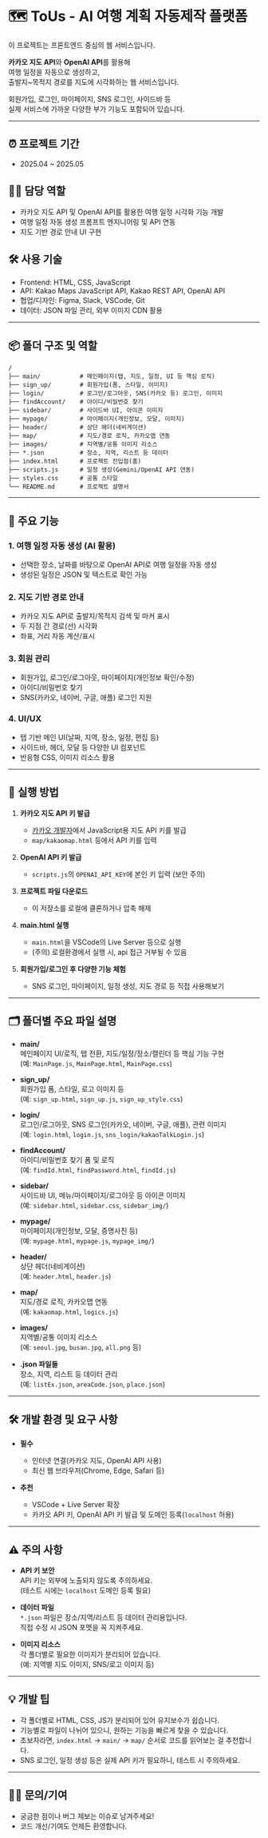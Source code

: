 # 🗺️ ToUs - AI 여행 계획 자동제작 플랫폼

이 프로젝트는 프론트엔드 중심의 웹 서비스입니다.

**카카오 지도 API**와 **OpenAI API**를 활용해  
여행 일정을 자동으로 생성하고,  
출발지~목적지 경로를 지도에 시각화하는 웹 서비스입니다.

회원가입, 로그인, 마이페이지, SNS 로그인, 사이드바 등  
실제 서비스에 가까운 다양한 부가 기능도 포함되어 있습니다.

---

## ⏰ 프로젝트 기간
- 2025.04 ~ 2025.05

## 🧑‍💻 담당 역할
- 카카오 지도 API 및 OpenAI API를 활용한 여행 일정 시각화 기능 개발  
- 여행 일정 자동 생성 프롬프트 엔지니어링 및 API 연동  
- 지도 기반 경로 안내 UI 구현

## 🛠️ 사용 기술
- Frontend: HTML, CSS, JavaScript  
- API: Kakao Maps JavaScript API, Kakao REST API, OpenAI API  
- 협업/디자인: Figma, Slack, VSCode, Git  
- 데이터: JSON 파일 관리, 외부 이미지 CDN 활용

---

## 📦 폴더 구조 및 역할

```
/
├── main/           # 메인페이지(탭, 지도, 일정, UI 등 핵심 로직)
├── sign_up/        # 회원가입(폼, 스타일, 이미지)
├── login/          # 로그인/로그아웃, SNS(카카오 등) 로그인, 이미지
├── findAccount/    # 아이디/비밀번호 찾기
├── sidebar/        # 사이드바 UI, 아이콘 이미지
├── mypage/         # 마이페이지(개인정보, 모달, 이미지)
├── header/         # 상단 헤더(네비게이션)
├── map/            # 지도/경로 로직, 카카오맵 연동
├── images/         # 지역별/공통 이미지 리소스
├── *.json          # 장소, 지역, 리스트 등 데이터
├── index.html      # 프로젝트 진입점(홈)
├── scripts.js      # 일정 생성(Gemini/OpenAI API 연동)
├── styles.css      # 공통 스타일
└── README.md       # 프로젝트 설명서
```

---

## 🧩 주요 기능

### 1. 여행 일정 자동 생성 (AI 활용)
- 선택한 장소, 날짜를 바탕으로 OpenAI API로 여행 일정을 자동 생성
- 생성된 일정은 JSON 및 텍스트로 확인 가능

### 2. 지도 기반 경로 안내
- 카카오 지도 API로 출발지/목적지 검색 및 마커 표시
- 두 지점 간 경로(선) 시각화
- 좌표, 거리 자동 계산/표시

### 3. 회원 관리
- 회원가입, 로그인/로그아웃, 마이페이지(개인정보 확인/수정)
- 아이디/비밀번호 찾기
- SNS(카카오, 네이버, 구글, 애플) 로그인 지원

### 4. UI/UX
- 탭 기반 메인 UI(날짜, 지역, 장소, 일정, 편집 등)
- 사이드바, 헤더, 모달 등 다양한 UI 컴포넌트
- 반응형 CSS, 이미지 리소스 활용

---

## 🚀 실행 방법

1. **카카오 지도 API 키 발급**
   - [카카오 개발자](https://developers.kakao.com/)에서 JavaScript용 지도 API 키를 발급
   - `map/kakaomap.html` 등에서 API 키를 입력

2. **OpenAI API 키 발급**
   - `scripts.js`의 `OPENAI_API_KEY`에 본인 키 입력 (보안 주의)

3. **프로젝트 파일 다운로드**
   - 이 저장소를 로컬에 클론하거나 압축 해제

4. **main.html 실행**
   - `main.html`을 VSCode의 Live Server 등으로 실행
   - (주의) 로컬환경에서 실행 시, api 접근 거부될 수 있음

5. **회원가입/로그인 후 다양한 기능 체험**
   - SNS 로그인, 마이페이지, 일정 생성, 지도 경로 등 직접 사용해보기

---

## 🗂️ 폴더별 주요 파일 설명

- **main/**  
  메인페이지 UI/로직, 탭 전환, 지도/일정/장소/캘린더 등 핵심 기능 구현  
  (예: `MainPage.js`, `MainPage.html`, `MainPage.css`)

- **sign_up/**  
  회원가입 폼, 스타일, 로고 이미지 등  
  (예: `sign_up.html`, `sign_up.js`, `sign_up_style.css`)

- **login/**  
  로그인/로그아웃, SNS 로그인(카카오, 네이버, 구글, 애플), 관련 이미지  
  (예: `login.html`, `login.js`, `sns_login/kakaoTalkLogin.js`)

- **findAccount/**  
  아이디/비밀번호 찾기 폼 및 로직  
  (예: `findId.html`, `findPassword.html`, `findId.js`)

- **sidebar/**  
  사이드바 UI, 메뉴/마이페이지/로그아웃 등 아이콘 이미지  
  (예: `sidebar.html`, `sidebar.css`, `sidebar_img/`)

- **mypage/**  
  마이페이지(개인정보, 모달, 증명사진 등)  
  (예: `mypage.html`, `mypage.js`, `mypage_img/`)

- **header/**  
  상단 헤더(네비게이션)  
  (예: `header.html`, `header.js`)

- **map/**  
  지도/경로 로직, 카카오맵 연동  
  (예: `kakaomap.html`, `logics.js`)

- **images/**  
  지역별/공통 이미지 리소스  
  (예: `seoul.jpg`, `busan.jpg`, `all.png` 등)

- **.json 파일들**  
  장소, 지역, 리스트 등 데이터 관리  
  (예: `listEx.json`, `areaCode.json`, `place.json`)

---

## 🛠️ 개발 환경 및 요구 사항

- **필수**
  - 인터넷 연결(카카오 지도, OpenAI API 사용)
  - 최신 웹 브라우저(Chrome, Edge, Safari 등)

- **추천**
  - VSCode + Live Server 확장
  - 카카오 API 키, OpenAI API 키 발급 및 도메인 등록(`localhost` 허용)

---

## ⚠️ 주의 사항

- **API 키 보안**  
  API 키는 외부에 노출되지 않도록 주의하세요.  
  (테스트 시에는 `localhost` 도메인 등록 필요)

- **데이터 파일**  
  `*.json` 파일은 장소/지역/리스트 등 데이터 관리용입니다.  
  직접 수정 시 JSON 포맷을 꼭 지켜주세요.

- **이미지 리소스**  
  각 폴더별로 필요한 이미지가 분리되어 있습니다.  
  (예: 지역별 지도 이미지, SNS/로고 이미지 등)

---

## 💡 개발 팁

- 각 폴더별로 HTML, CSS, JS가 분리되어 있어 유지보수가 쉽습니다.
- 기능별로 파일이 나뉘어 있으니, 원하는 기능을 빠르게 찾을 수 있습니다.
- 초보자라면, `index.html` → `main/` → `map/` 순서로 코드를 읽어보는 걸 추천합니다.
- SNS 로그인, 일정 생성 등은 실제 API 키가 필요하니, 테스트 시 주의하세요.

---

## 🙋‍♂️ 문의/기여

- 궁금한 점이나 버그 제보는 이슈로 남겨주세요!
- 코드 개선/기여도 언제든 환영합니다.
